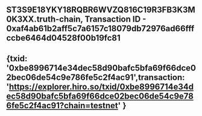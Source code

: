 ## ST3S9E18YKY18RQBR6WVZQ816C19R3FB3K3M0K3XX.truth-chain, Transaction ID - 0xaf4ab61b2aff5c7a6157c18079db72976ad66fffccbe6464d04528f00b19fc81

## {txid: '0xbe8996714e34dec58d90bafc5bfa69f66dce02bec06de54c9e786fe5c2f4ac91',transaction: 'https://explorer.hiro.so/txid/0xbe8996714e34dec58d90bafc5bfa69f66dce02bec06de54c9e786fe5c2f4ac91?chain=testnet' }